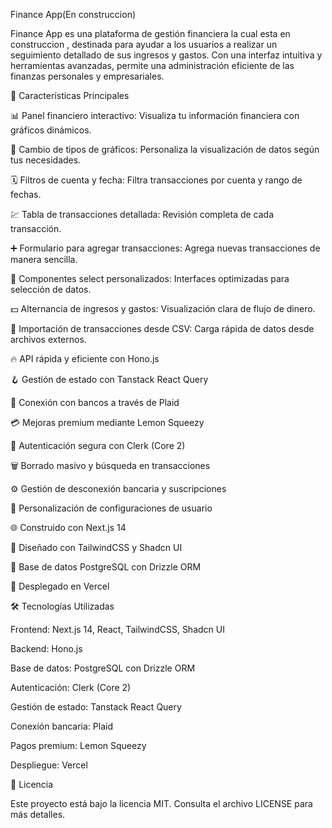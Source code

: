 Finance App(En construccion)

Finance App es una plataforma de gestión financiera la cual esta en construccion , destinada para ayudar a los usuarios a realizar un seguimiento detallado de sus ingresos y gastos. Con una interfaz intuitiva y herramientas avanzadas, permite una administración eficiente de las finanzas personales y empresariales.

🚀 Características Principales

📊 Panel financiero interactivo: Visualiza tu información financiera con gráficos dinámicos.

🔁 Cambio de tipos de gráficos: Personaliza la visualización de datos según tus necesidades.

🗓 Filtros de cuenta y fecha: Filtra transacciones por cuenta y rango de fechas.

💹 Tabla de transacciones detallada: Revisión completa de cada transacción.

➕ Formulario para agregar transacciones: Agrega nuevas transacciones de manera sencilla.

🧩 Componentes select personalizados: Interfaces optimizadas para selección de datos.

💵 Alternancia de ingresos y gastos: Visualización clara de flujo de dinero.

🔄 Importación de transacciones desde CSV: Carga rápida de datos desde archivos externos.

🔥 API rápida y eficiente con Hono.js

🪝 Gestión de estado con Tanstack React Query

🔗 Conexión con bancos a través de Plaid

💳 Mejoras premium mediante Lemon Squeezy

🔐 Autenticación segura con Clerk (Core 2)

🗑 Borrado masivo y búsqueda en transacciones

⚙️ Gestión de desconexión bancaria y suscripciones

👤 Personalización de configuraciones de usuario

🌐 Construido con Next.js 14

🎨 Diseñado con TailwindCSS y Shadcn UI

💾 Base de datos PostgreSQL con Drizzle ORM

🚀 Desplegado en Vercel

🛠 Tecnologías Utilizadas

Frontend: Next.js 14, React, TailwindCSS, Shadcn UI

Backend: Hono.js

Base de datos: PostgreSQL con Drizzle ORM

Autenticación: Clerk (Core 2)

Gestión de estado: Tanstack React Query

Conexión bancaria: Plaid

Pagos premium: Lemon Squeezy

Despliegue: Vercel

📄 Licencia

Este proyecto está bajo la licencia MIT. Consulta el archivo LICENSE para más detalles.
